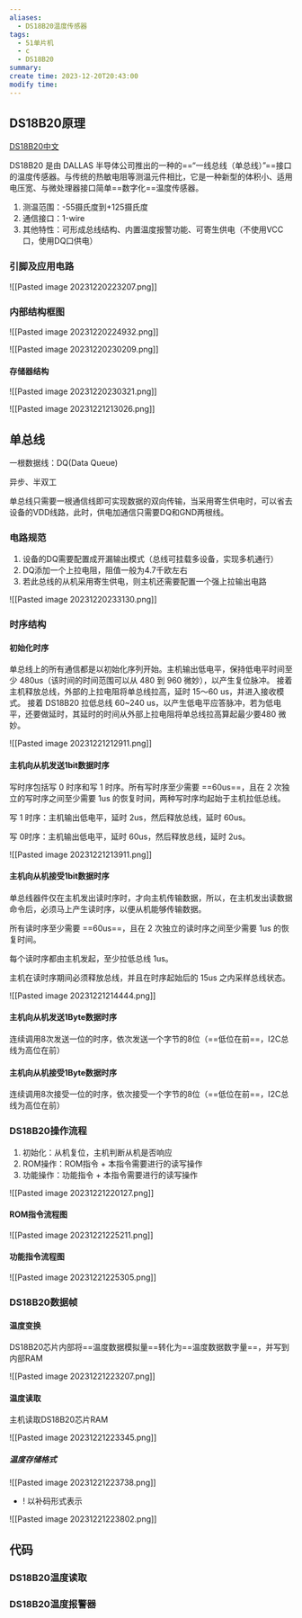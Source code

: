 ```yaml
---
aliases:
  - DS18B20温度传感器
tags:
  - 51单片机
  - c
  - DS18B20
summary: 
create time: 2023-12-20T20:43:00
modify time:
---
```

## DS18B20原理

[DS18B20中文](./attachments/DS18B20中文)

DS18B20 是由 DALLAS 半导体公司推出的一种的==“一线总线（单总线）”==接口的温度传感器。与传统的热敏电阻等测温元件相比，它是一种新型的体积小、适用电压宽、与微处理器接口简单==数字化==温度传感器。

1. 测温范围：-55摄氏度到+125摄氏度
2. 通信接口：1-wire
3. 其他特性：可形成总线结构、内置温度报警功能、可寄生供电（不使用VCC口，使用DQ口供电）

### 引脚及应用电路

![[Pasted image 20231220223207.png]]

### 内部结构框图

![[Pasted image 20231220224932.png]]

![[Pasted image 20231220230209.png]]

#### 存储器结构

![[Pasted image 20231220230321.png]]

![[Pasted image 20231221213026.png]]

## 单总线

一根数据线：DQ(Data Queue)

异步、半双工

单总线只需要一根通信线即可实现数据的双向传输，当采用寄生供电时，可以省去设备的VDD线路，此时，供电加通信只需要DQ和GND两根线。

### 电路规范

1. 设备的DQ需要配置成开漏输出模式（总线可挂载多设备，实现多机通行）
2. DQ添加一个上拉电阻，阻值一般为4.7千欧左右
3. 若此总线的从机采用寄生供电，则主机还需要配置一个强上拉输出电路

![[Pasted image 20231220233130.png]]

### 时序结构

#### 初始化时序

单总线上的所有通信都是以初始化序列开始。主机输出低电平，保持低电平时间至少 480us（该时间的时间范围可以从 480 到 960 微妙），以产生复位脉冲。
接着主机释放总线，外部的上拉电阻将单总线拉高，延时 15～60 us，并进入接收模式。
接着 DS18B20 拉低总线 60~240 us，以产生低电平应答脉冲，若为低电平，还要做延时，其延时的时间从外部上拉电阻将单总线拉高算起最少要480 微妙。

![[Pasted image 20231221212911.png]]

#### 主机向从机发送1bit数据时序

写时序包括写 0 时序和写 1 时序。所有写时序至少需要 ==60us==，且在 2 次独立的写时序之间至少需要 1us 的恢复时间，两种写时序均起始于主机拉低总线。

写 1 时序：主机输出低电平，延时 2us，然后释放总线，延时 60us。

写 0时序：主机输出低电平，延时 60us，然后释放总线，延时 2us。

![[Pasted image 20231221213911.png]]

#### 主机向从机接受1bit数据时序

单总线器件仅在主机发出读时序时，才向主机传输数据，所以，在主机发出读数据命令后，必须马上产生读时序，以便从机能够传输数据。

所有读时序至少需要 ==60us==，且在 2 次独立的读时序之间至少需要 1us 的恢复时间。

每个读时序都由主机发起，至少拉低总线 1us。

主机在读时序期间必须释放总线，并且在时序起始后的 15us 之内采样总线状态。

![[Pasted image 20231221214444.png]]

#### 主机向从机发送1Byte数据时序

连续调用8次发送一位的时序，依次发送一个字节的8位（==低位在前==，I2C总线为高位在前）

#### 主机向从机接受1Byte数据时序

连续调用8次接受一位的时序，依次接受一个字节的8位（==低位在前==，I2C总线为高位在前）

### DS18B20操作流程

1. 初始化：从机复位，主机判断从机是否响应
2. ROM操作：ROM指令 + 本指令需要进行的读写操作
3. 功能操作：功能指令 + 本指令需要进行的读写操作

![[Pasted image 20231221220127.png]]

#### ROM指令流程图

![[Pasted image 20231221225211.png]]

#### 功能指令流程图

![[Pasted image 20231221225305.png]]

### DS18B20数据帧

#### 温度变换

DS18B20芯片内部将==温度数据模拟量==转化为==温度数据数字量==，并写到内部RAM

![[Pasted image 20231221223207.png]]

#### 温度读取

主机读取DS18B20芯片RAM

![[Pasted image 20231221223345.png]]

##### 温度存储格式

![[Pasted image 20231221223738.png]]

- ! 以补码形式表示

![[Pasted image 20231221223802.png]]

## 代码

### DS18B20温度读取

### DS18B20温度报警器

